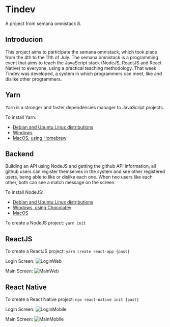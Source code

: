 # Tindev
A project from semana omnistack 8.

## Introducion ##
This project aims to participate the semana omnistack, which took place from the 4th to the 11th of July.
The semana omnistack is a programming event that aims to teach the JavaScript stack (NodeJS, ReactJS and React Native) to everyone, using a practical teaching methodology. That week Tindev was developed, a system in which programmers can meet, like and dislike other programmers.

## Yarn ##
Yarn is a stronger and faster dependencies manager to JavaScript projects.

To install Yarn:
 - [Debian and Ubuntu Linux distributions](https://yarnpkg.com/pt-BR/docs/install#debian-stable)
 - [Windows](https://yarnpkg.com/pt-BR/docs/install#windows-stable)
 - [MacOS, using Homebrew](https://yarnpkg.com/pt-BR/docs/install#mac-stable)

## Backend ##
Building an API using NodeJS and getting the github API information, all github users can register themselves in the system and see other registered users, being able to like or dislike each one. When two users like each other, both can see a match message on the screen.

To install NodeJS:
 - [Debian and Ubuntu Linux distributions](https://nodejs.org/en/download/package-manager/#debian-and-ubuntu-based-linux-distributions-enterprise-linux-fedora-and-snap-packages)
 - [Windows, using Chocolatey](https://nodejs.org/en/download/package-manager/#windows)
 - [MacOS](https://nodejs.org/en/download/package-manager/#macos)

To create a NodeJS project:
`yarn init`

## ReactJS ##
To create a ReactJS project:
`yarn create react-app {past}`

Login Screen:
![LoginWeb](https://i.imgsafe.org/af/aff47f0122.png)

Main Screen:
![MainWeb](https://media.giphy.com/media/jql75lM1OI4LBooxYp/giphy.gif)

## React Native ##
To create a React Native project:
`npx react-native init {past}`

Login Screen:
![LoginMobile](https://i.imgsafe.org/af/affb11b34e.png)

Main Screen:
![MainMobile](https://media.giphy.com/media/VbQG89YbtTPZz9f22G/giphy.gif)
